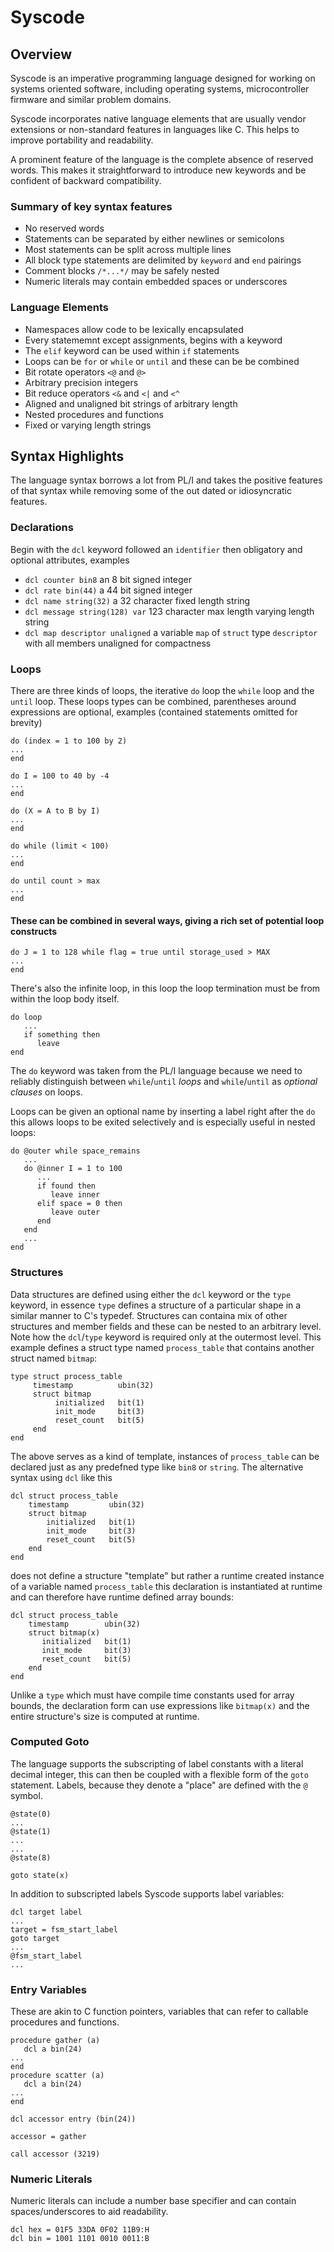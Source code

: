 # Syscode

## Overview
Syscode is an imperative programming language designed for working on systems oriented software, including operating systems, microcontroller firmware and similar problem domains.

Syscode incorporates native language elements that are usually vendor extensions or non-standard features in languages like C. This helps to improve portability and readability.

A prominent feature of the language is the complete absence of reserved words. This makes it straightforward to introduce new keywords and be confident of backward compatibility.

### Summary of key syntax features
- No reserved words
- Statements can be separated by either newlines or semicolons
- Most statements can be split across multiple lines
- All block type statements are delimited by `keyword` and `end` pairings
- Comment blocks  `/*...*/` may be safely nested
- Numeric literals may contain embedded spaces or underscores

### Language Elements
- Namespaces allow code to be lexically encapsulated
- Every statememnt except assignments, begins with a keyword
- The `elif` keyword can be used within `if` statements
- Loops can be `for` or `while` or `until` and these can be be combined
- Bit rotate operators `<@` and `@>`
- Arbitrary precision integers
- Bit reduce operators `<&` and `<|` and `<^`
- Aligned and unaligned bit strings of arbitrary length
- Nested procedures and functions
- Fixed or varying length strings

## Syntax Highlights
The language syntax borrows a lot from PL/I and takes the positive features of that syntax while removing some of the out dated or idiosyncratic features.

### Declarations
Begin with the `dcl` keyword followed an `identifier` then obligatory and optional attributes, examples
- `dcl counter bin8` an 8 bit signed integer
- `dcl rate bin(44)` a 44 bit signed integer
- `dcl name string(32)` a 32 character fixed length string
- `dcl message string(128) var` 123 character max length varying length string
- `dcl map descriptor unaligned` a variable `map` of `struct` type `descriptor` with all members unaligned for compactness

### Loops
There are three kinds of loops, the iterative `do` loop the `while` loop and the `until` loop. These loops types can be combined, parentheses around expressions are optional, examples (contained statements omitted for brevity)
```
do (index = 1 to 100 by 2)
...
end
```
```
do I = 100 to 40 by -4
...
end
```
```
do (X = A to B by I)
...
end
```
```
do while (limit < 100)
...
end
```
```
do until count > max
...
end
```
#### These can be combined in several ways, giving a rich set of potential loop constructs
```
do J = 1 to 128 while flag = true until storage_used > MAX
...
end
```
There's also the infinite loop, in this loop the loop termination must be from within the loop body itself.
```
do loop
   ...
   if something then
      leave
end
```

The `do` keyword was taken from the PL/I language because we need to reliably distinguish between `while`/`until` *loops* and `while`/`until` as *optional clauses* on loops. 

Loops can be given an optional name by inserting a label right after the `do` this allows loops to be exited selectively and is especially useful in nested loops:
```
do @outer while space_remains
   ...
   do @inner I = 1 to 100
      ...
      if found then
         leave inner
      elif space = 0 then
         leave outer
      end
   end
   ...
end
```

### Structures
Data structures are defined using either the `dcl` keyword or the `type` keyword, in essence `type` defines a structure of a particular shape in a similar manner to C's typedef. Structures can containa mix of other structures and member fields and these can be nested to an arbitrary level. Note how the `dcl`/`type` keyword is required only at the outermost level. This example defines a struct type named `process_table` that contains another struct named `bitmap`:

```
type struct process_table
     timestamp          ubin(32)
     struct bitmap
          initialized   bit(1)
          init_mode     bit(3)
          reset_count   bit(5)
     end
end
```
The above serves as a kind of template, instances of `process_table` can be declared just as any predefned type like `bin8` or `string`. The alternative syntax using `dcl` like this
```
dcl struct process_table
    timestamp         ubin(32)
    struct bitmap
        initialized   bit(1)
        init_mode     bit(3)
        reset_count   bit(5)
    end
end
```
does not define a structure "template" but rather a runtime created instance of a variable named `process_table` this declaration is instantiated at runtime and can therefore have runtime defined array bounds:
```
dcl struct process_table
    timestamp        ubin(32)
    struct bitmap(x)
       initialized   bit(1)
       init_mode     bit(3)
       reset_count   bit(5)
    end
end
```
Unlike a `type` which must have compile time constants used for array bounds, the declaration form can use expressions like `bitmap(x)` and the entire structure's size is computed at runtime.

### Computed Goto
The language supports the subscripting of label constants with a literal decimal integer, this can then be coupled with a flexible form of the `goto` statement. Labels, because they denote a "place" are defined with the `@` symbol.
```
@state(0)
...
@state(1)
...
...
@state(8)

goto state(x)
```
In addition to subscripted labels Syscode supports label variables:
```
dcl target label
...
target = fsm_start_label
goto target
...
@fsm_start_label
...
```
### Entry Variables
These are akin to C function pointers, variables that can refer to callable procedures and functions.
```
procedure gather (a)
   dcl a bin(24)
...
end
procedure scatter (a)
   dcl a bin(24)
...
end

dcl accessor entry (bin(24))

accessor = gather

call accessor (3219)
``` 
### Numeric Literals
Numeric literals can include a number base specifier and can contain spaces/underscores to aid readability.

```
dcl hex = 01F5 33DA 0F02 11B9:H
dcl bin = 1001 1101 0010 0011:B
```
